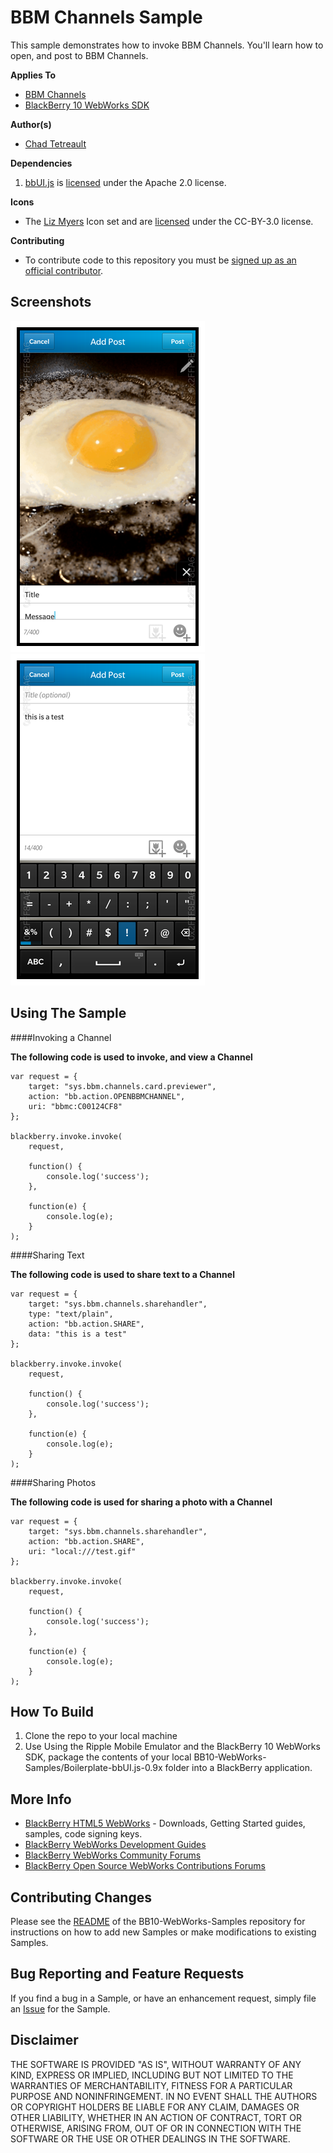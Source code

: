 # BBM Channels Sample

This sample demonstrates how to invoke BBM Channels. You'll learn how to open, and post to BBM Channels.

**Applies To**

* [BBM Channels](http://blackberry.com/betazone?CPID=SOC_IBB1000058)
* [BlackBerry 10 WebWorks SDK](https://developer.blackberry.com/html5/download/sdk) 

**Author(s)** 

* [Chad Tetreault](http://www.twitter.com/chadtatro)

**Dependencies**

1. [bbUI.js](https://github.com/blackberry/bbUI.js) is [licensed](https://github.com/blackberry/bbUI.js/blob/master/LICENSE) under the Apache 2.0 license.

**Icons**

* The [Liz Myers](http://www.myersdesign.com) Icon set and are [licensed](http://creativecommons.org/licenses/by/3.0/) under the CC-BY-3.0 license.

**Contributing**

* To contribute code to this repository you must be [signed up as an official contributor](http://blackberry.github.com/howToContribute.html).

## Screenshots ##

![image](_screenshots/one.png)
![image](_screenshots/two.png)

## Using The Sample ##

####Invoking a Channel

**The following code is used to invoke, and view a Channel**

	var request = {
		target: "sys.bbm.channels.card.previewer",
		action: "bb.action.OPENBBMCHANNEL",
		uri: "bbmc:C00124CF8"
	};
	
	blackberry.invoke.invoke(
		request,

		function() {
			console.log('success');
		},

		function(e) {
			console.log(e);
		}
	);


####Sharing Text


**The following code is used to share text to a Channel**

    var request = {
		target: "sys.bbm.channels.sharehandler",
		type: "text/plain",
		action: "bb.action.SHARE",
		data: "this is a test"
	};
	
	blackberry.invoke.invoke(
		request,

		function() {
			console.log('success');
		},

		function(e) {
			console.log(e);
		}
	);
	

####Sharing Photos

**The following code is used for sharing a photo with a Channel**

	var request = {
		target: "sys.bbm.channels.sharehandler",
		action: "bb.action.SHARE",
		uri: "local:///test.gif"
	};

	blackberry.invoke.invoke(
		request,

		function() {
			console.log('success');
		},

		function(e) {
			console.log(e);
		}
	);
	

## How To Build

1. Clone the repo to your local machine
2. Use Using the Ripple Mobile Emulator and the BlackBerry 10 WebWorks SDK, package the contents of your local BB10-WebWorks-Samples/Boilerplate-bbUI.js-0.9x folder into a BlackBerry application.

## More Info

* [BlackBerry HTML5 WebWorks](https://bdsc.webapps.blackberry.com/html5/) - Downloads, Getting Started guides, samples, code signing keys.
* [BlackBerry WebWorks Development Guides](https://bdsc.webapps.blackberry.com/html5/documentation)
* [BlackBerry WebWorks Community Forums](http://supportforums.blackberry.com/t5/Web-and-WebWorks-Development/bd-p/browser_dev)
* [BlackBerry Open Source WebWorks Contributions Forums](http://supportforums.blackberry.com/t5/BlackBerry-WebWorks/bd-p/ww_con)

## Contributing Changes

Please see the [README](https://github.com/blackberry/BB10-WebWorks-Samples) of the BB10-WebWorks-Samples repository for instructions on how to add new Samples or make modifications to existing Samples.

## Bug Reporting and Feature Requests

If you find a bug in a Sample, or have an enhancement request, simply file an [Issue](https://github.com/blackberry/BB10-WebWorks-Samples/issues) for the Sample.

## Disclaimer

THE SOFTWARE IS PROVIDED "AS IS", WITHOUT WARRANTY OF ANY KIND, EXPRESS OR IMPLIED, INCLUDING BUT NOT LIMITED TO THE WARRANTIES OF MERCHANTABILITY, FITNESS FOR A PARTICULAR PURPOSE AND NONINFRINGEMENT. IN NO EVENT SHALL THE AUTHORS OR COPYRIGHT HOLDERS BE LIABLE FOR ANY CLAIM, DAMAGES OR OTHER LIABILITY, WHETHER IN AN ACTION OF CONTRACT, TORT OR OTHERWISE, ARISING FROM, OUT OF OR IN CONNECTION WITH THE SOFTWARE OR THE USE OR OTHER DEALINGS IN THE SOFTWARE.